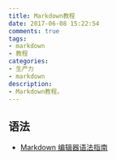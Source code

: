 ```yaml
---
title: Markdown教程
date: 2017-06-08 15:22:54
comments: true
tags:
- markdown
- 教程
categories:
- 生产力
- markdown
description:
- Markdown教程。
---
```

## 语法
* [Markdown 编辑器语法指南](https://segmentfault.com/markdown)